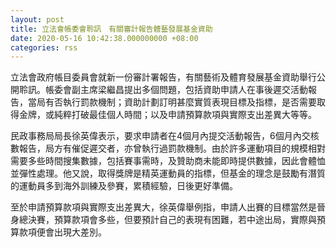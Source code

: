 ```yaml
---
layout: post
title: 立法會帳委會聆訊　有關審計報告體藝發展基金資助
date: 2020-05-16 10:42:38.000000000 +08:00
categories: rss
---
```


立法會政府帳目委員會就新一份審計署報告，有關藝術及體育發展基金資助舉行公開聆訊。帳委會副主席梁繼昌提出多個問題，包括資助申請人在事後遲交活動報告，當局有否執行罰款機制；資助計劃訂明甚麼實質表現目標及指標，是否需要取得金牌，或純粹打破最佳個人時間；以及申請預算款項與實際支出差異大等等。

民政事務局局長徐英偉表示，要求申請者在4個月內提交活動報告，6個月內交核數報告，局方有催促遲交者，亦曾執行過罰款機制。由於許多運動項目的規模相對需要多些時間搜集數據，包括賽事需時，及贊助商未能即時提供數據，因此會體恤並彈性處理。他又說，取得獎牌是精英運動員的指標，但基金的理念是鼓勵有潛質的運動員多到海外訓練及參賽，累積經驗，日後更好準備。

至於申請預算款項與實際支出差異大，徐英偉舉例指，申請人出賽的目標當然是晉身總決賽，預算款項會多些，但要預計自己的表現有困難，若中途出局，實際與預算款項便會出現大差別。
